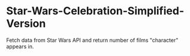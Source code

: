 # Star-Wars-Celebration-Simplified-Version

Fetch data from Star Wars API and return number of films "character" appears in.
